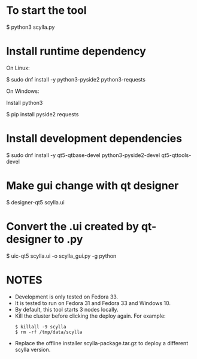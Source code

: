 # To start the tool
$ python3 scylla.py

# Install runtime dependency
On Linux:

$ sudo dnf install -y python3-pyside2 python3-requests

On Windows:

Install python3

$ pip install pyside2 requests

# Install development dependencies
$ sudo dnf install -y qt5-qtbase-devel python3-pyside2-devel qt5-qttools-devel

# Make gui change with qt designer
$ designer-qt5 scylla.ui

# Convert the .ui created by qt-designer to .py
$ uic-qt5 scylla.ui -o scylla_gui.py -g python

# NOTES
- Development is only tested on Fedora 33.
- It is tested to run on Fedora 31 and Fedora 33 and Windows 10.
- By default, this tool starts 3 nodes locally.
- Kill the cluster before clicking the deploy again.
  For example:
  ```
  $ killall -9 scylla
  $ rm -rf /tmp/data/scylla
  ```
- Replace the offline installer scylla-package.tar.gz to deploy a different scylla version.
